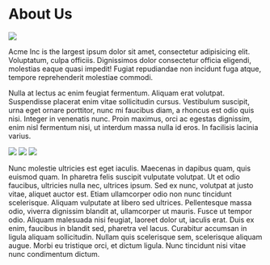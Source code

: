 # About Us

![](https://source.unsplash.com/1000x150/?computer)

Acme Inc is the largest ipsum dolor sit amet, consectetur adipisicing elit. Voluptatum, culpa officiis. Dignissimos dolor consectetur officia eligendi, molestias eaque quasi impedit! Fugiat repudiandae non incidunt fuga atque, tempore reprehenderit molestiae commodi.

Nulla at lectus ac enim feugiat fermentum. Aliquam erat volutpat. Suspendisse placerat enim vitae sollicitudin cursus. Vestibulum suscipit, urna eget ornare porttitor, nunc mi faucibus diam, a rhoncus est odio quis nisi. Integer in venenatis nunc. Proin maximus, orci ac egestas dignissim, enim nisl fermentum nisi, ut interdum massa nulla id eros. In facilisis lacinia varius.

![](https://source.unsplash.com/330x150/?1)
![](https://source.unsplash.com/330x150/?2)
![](https://source.unsplash.com/330x150/?3)

Nunc molestie ultricies est eget iaculis. Maecenas in dapibus quam, quis euismod quam. In pharetra felis suscipit vulputate volutpat. Ut et odio faucibus, ultricies nulla nec, ultrices ipsum. Sed ex nunc, volutpat at justo vitae, aliquet auctor est. Etiam ullamcorper odio non nunc tincidunt scelerisque. Aliquam vulputate at libero sed ultrices. Pellentesque massa odio, viverra dignissim blandit at, ullamcorper ut mauris. Fusce ut tempor odio. Aliquam malesuada nisi feugiat, laoreet dolor ut, iaculis erat. Duis ex enim, faucibus in blandit sed, pharetra vel lacus. Curabitur accumsan in ligula aliquam sollicitudin. Nullam quis scelerisque sem, scelerisque aliquam augue. Morbi eu tristique orci, et dictum ligula. Nunc tincidunt nisi vitae nunc condimentum dictum.

